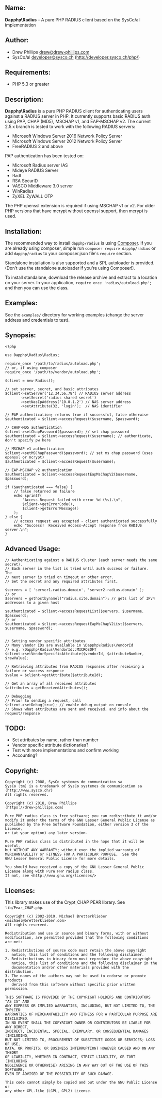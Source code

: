 ## Name:

**Dapphp\Radius** - A pure PHP RADIUS client based on the SysCo/al implementation

## Author:

* Drew Phillips <drew@drew-phillips.com>
* SysCo/al <developer@sysco.ch> (http://developer.sysco.ch/php/)

## Requirements:

* PHP 5.3 or greater

## Description:

**Dapphp\Radius** is a pure PHP RADIUS client for authenticating users against
a RADIUS server in PHP.  It currently supports basic RADIUS auth using PAP,
CHAP (MD5), MSCHAP v1, and EAP-MSCHAP v2.  The current 2.5.x branch is tested
to work with the following RADIUS servers:

- Microsoft Windows Server 2016 Network Policy Server
- Microsoft Windows Server 2012 Network Policy Server
- FreeRADIUS 2 and above

PAP authentication has been tested on:

- Microsoft Radius server IAS
- Mideye RADIUS Server
- Radl
- RSA SecurID
- VASCO Middleware 3.0 server
- WinRadius
- ZyXEL ZyWALL OTP

The PHP openssl extension is required if using MSCHAP v1 or v2.  For older PHP
versions that have mcrypt without openssl support, then mcrypt is used.

## Installation:

The recommended way to install `dapphp/radius` is using [Composer](https://getcomposer.org).
If you are already using composer, simple run `composer require dapphp/radius` or add
`dapphp/radius` to your composer.json file's `require` section.

Standalone installation is also supported and a SPL autoloader is provided.
(Don't use the standalone autoloader if you're using Composer!).

To install standalone, download the release archive and extract to a location
on your server.  In your application, `require_once 'radius/autoload.php';` and
then you can use the class.

## Examples:

See the `examples/` directory for working examples (change the server address
and credentials to test).

## Synopsis:

	<?php

	use Dapphp\Radius\Radius;

	require_once '/path/to/radius/autoload.php';
	// or, if using composer
	require_once '/path/to/vendor/autoload.php';

	$client = new Radius();

	// set server, secret, and basic attributes
	$client->setServer('12.34.56.78') // RADIUS server address
	       ->setSecret('radius shared secret')
	       ->setNasIpAddress('10.0.1.2') // NAS server address
	       ->setAttribute(32, 'login');  // NAS identifier

	// PAP authentication; returns true if successful, false otherwise
	$authenticated = $client->accessRequest($username, $password);

	// CHAP-MD5 authentication
	$client->setChapPassword($password); // set chap password
	$authenticated = $client->accessRequest($username); // authenticate, don't specify pw here

	// MSCHAP v1 authentication
	$client->setMSChapPassword($password); // set ms chap password (uses openssl or mcrypt)
	$authenticated = $client->accessRequest($username);

	// EAP-MSCHAP v2 authentication
	$authenticated = $client->accessRequestEapMsChapV2($username, $password);

	if ($authenticated === false) {
	    // false returned on failure
	    echo sprintf(
	        "Access-Request failed with error %d (%s).\n",
	        $client->getErrorCode(),
	        $client->getErrorMessage()
	    );
	} else {
	    // access request was accepted - client authenticated successfully
	    echo "Success!  Received Access-Accept response from RADIUS server.\n";
	}

## Advanced Usage:

	// Authenticating against a RADIUS cluster (each server needs the same secret).
	// Each server in the list is tried until auth success or failure.  The
	// next server is tried on timeout or other error.
	// Set the secret and any required attributes first.

	$servers = [ 'server1.radius.domain', 'server2.radius.domain' ];
	// or
	$servers = gethostbynamel("radius.site.domain"); // gets list of IPv4 addresses to a given host

	$authenticated = $client->accessRequestList($servers, $username, $password);
	// or
	$authenticated = $client->accessRequestEapMsChapV2List($servers, $username, $password);


	// Setting vendor specific attributes
	// Many vendor IDs are available in \Dapphp\Radius\VendorId
	// e.g. \Dapphp\Radius\VendorId::MICROSOFT
	$client->setVendorSpecificAttribute($vendorId, $attributeNumber, $rawValue);

	// Retrieving attributes from RADIUS responses after receiving a failure or success response
	$value = $client->getAttribute($attributeId);

	// Get an array of all received attributes
	$attributes = getReceivedAttributes();

	// Debugging
	// Prior to sending a request, call
	$client->setDebug(true); // enable debug output on console
	// Shows what attributes are sent and received, and info about the request/response


## TODO:

- Set attributes by name, rather than number
- Vendor specific attribute dictionaries?
- Test with more implementations and confirm working
- Accounting?

## Copyright:

    Copyright (c) 2008, SysCo systemes de communication sa
    SysCo (tm) is a trademark of SysCo systemes de communication sa
    (http://www.sysco.ch/)
    All rights reserved.

    Copyright (c) 2018, Drew Phillips
    (https://drew-phillips.com)

    Pure PHP radius class is free software; you can redistribute it and/or
    modify it under the terms of the GNU Lesser General Public License as
    published by the Free Software Foundation, either version 3 of the License,
    or (at your option) any later version.

    Pure PHP radius class is distributed in the hope that it will be useful,
    but WITHOUT ANY WARRANTY; without even the implied warranty of
    MERCHANTABILITY or FITNESS FOR A PARTICULAR PURPOSE.  See the
    GNU Lesser General Public License for more details.

    You should have received a copy of the GNU Lesser General Public
    License along with Pure PHP radius class.
    If not, see <http://www.gnu.org/licenses/>

## Licenses:

This library makes use of the Crypt_CHAP PEAR library.  See `lib/Pear_CHAP.php`.

	Copyright (c) 2002-2010, Michael Bretterklieber <michael@bretterklieber.com>
	All rights reserved.

	Redistribution and use in source and binary forms, with or without
	modification, are permitted provided that the following conditions
	are met:

	1. Redistributions of source code must retain the above copyright
	   notice, this list of conditions and the following disclaimer.
	2. Redistributions in binary form must reproduce the above copyright
	   notice, this list of conditions and the following disclaimer in the
	   documentation and/or other materials provided with the distribution.
	3. The names of the authors may not be used to endorse or promote products
	   derived from this software without specific prior written permission.

	THIS SOFTWARE IS PROVIDED BY THE COPYRIGHT HOLDERS AND CONTRIBUTORS "AS IS" AND
	ANY EXPRESS OR IMPLIED WARRANTIES, INCLUDING, BUT NOT LIMITED TO, THE IMPLIED
	WARRANTIES OF MERCHANTABILITY AND FITNESS FOR A PARTICULAR PURPOSE ARE DISCLAIMED.
	IN NO EVENT SHALL THE COPYRIGHT OWNER OR CONTRIBUTORS BE LIABLE FOR ANY DIRECT,
	INDIRECT, INCIDENTAL, SPECIAL, EXEMPLARY, OR CONSEQUENTIAL DAMAGES (INCLUDING,
	BUT NOT LIMITED TO, PROCUREMENT OF SUBSTITUTE GOODS OR SERVICES; LOSS OF USE,
	DATA, OR PROFITS; OR BUSINESS INTERRUPTION) HOWEVER CAUSED AND ON ANY THEORY
	OF LIABILITY, WHETHER IN CONTRACT, STRICT LIABILITY, OR TORT (INCLUDING
	NEGLIGENCE OR OTHERWISE) ARISING IN ANY WAY OUT OF THE USE OF THIS SOFTWARE,
	EVEN IF ADVISED OF THE POSSIBILITY OF SUCH DAMAGE.

	This code cannot simply be copied and put under the GNU Public License or
	any other GPL-like (LGPL, GPL2) License.
